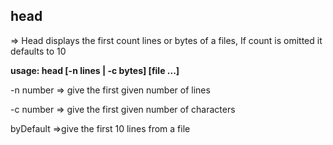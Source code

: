 ## head ##
=> Head displays the first count lines or bytes of a files,
    If count is omitted it defaults to 10

**usage: head [-n lines | -c bytes] [file ...]**

 -n number 
 => give the first given number of lines 

 -c number
 => give the first given number of characters

 byDefault 
 =>give the first 10 lines from a file